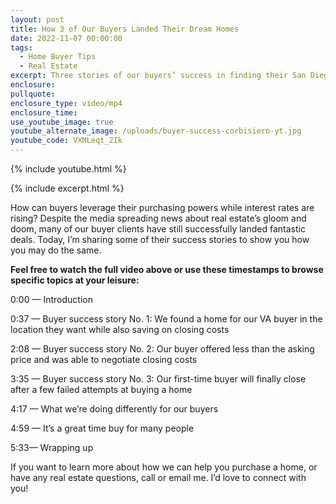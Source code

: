 ```yaml
---
layout: post
title: How 3 of Our Buyers Landed Their Dream Homes
date: 2022-11-07 00:00:00
tags:
  - Home Buyer Tips
  - Real Estate
excerpt: Three stories of our buyers’ success in finding their San Diego home.
enclosure:
pullquote:
enclosure_type: video/mp4
enclosure_time:
use_youtube_image: true
youtube_alternate_image: /uploads/buyer-success-corbisiero-yt.jpg
youtube_code: VXMLeqt_2Ik
---
```

{% include youtube.html %}

{% include excerpt.html %}

How can buyers leverage their purchasing powers while interest rates are rising? Despite the media spreading news about real estate’s gloom and doom, many of our buyer clients have still successfully landed fantastic deals. Today, I’m sharing some of their success stories to show you how you may do the same.&nbsp;

**Feel free to watch the full video above or use these timestamps to browse specific topics at your leisure:**

0:00 — Introduction

0:37 — Buyer success story No. 1: We found a home for our VA buyer in the location they want while also saving on closing costs

2:08 — Buyer success story No. 2: Our buyer offered less than the asking price and was able to negotiate closing costs

3:35 — Buyer success story No. 3: Our first-time buyer will finally close after a few failed attempts at buying a home

4:17 — What we’re doing differently for our buyers

4:59 — It’s a great time buy for many people&nbsp;

5:33— Wrapping up

If you want to learn more about how we can help you purchase a home, or have any real estate questions, call or email me. I’d love to connect with you\!